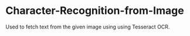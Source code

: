 # Character-Recognition-from-Image
Used to fetch text from the given image using using Tesseract OCR.
